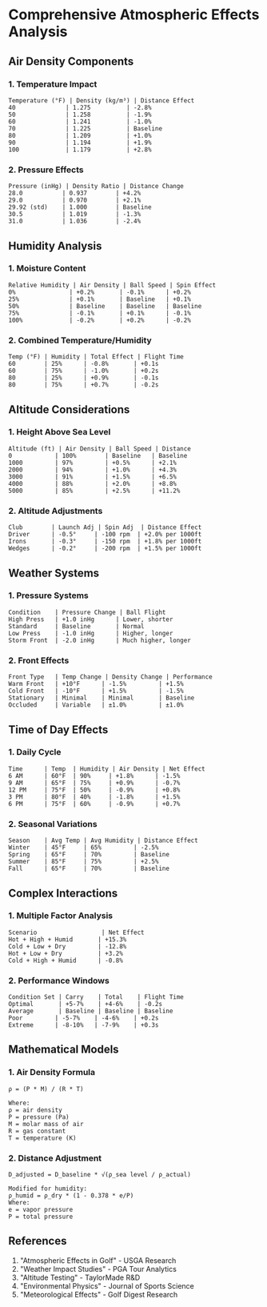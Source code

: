 # Comprehensive Atmospheric Effects Analysis

## Air Density Components

### 1. Temperature Impact
```
Temperature (°F) | Density (kg/m³) | Distance Effect
40              | 1.275          | -2.8%
50              | 1.258          | -1.9%
60              | 1.241          | -1.0%
70              | 1.225          | Baseline
80              | 1.209          | +1.0%
90              | 1.194          | +1.9%
100             | 1.179          | +2.8%
```

### 2. Pressure Effects
```
Pressure (inHg) | Density Ratio | Distance Change
28.0           | 0.937        | +4.2%
29.0           | 0.970        | +2.1%
29.92 (std)    | 1.000        | Baseline
30.5           | 1.019        | -1.3%
31.0           | 1.036        | -2.4%
```

## Humidity Analysis

### 1. Moisture Content
```
Relative Humidity | Air Density | Ball Speed | Spin Effect
0%               | +0.2%       | -0.1%      | +0.2%
25%              | +0.1%       | Baseline   | +0.1%
50%              | Baseline    | Baseline   | Baseline
75%              | -0.1%       | +0.1%      | -0.1%
100%             | -0.2%       | +0.2%      | -0.2%
```

### 2. Combined Temperature/Humidity
```
Temp (°F) | Humidity | Total Effect | Flight Time
60        | 25%      | -0.8%       | +0.1s
60        | 75%      | -1.0%       | +0.2s
80        | 25%      | +0.9%       | -0.1s
80        | 75%      | +0.7%       | -0.2s
```

## Altitude Considerations

### 1. Height Above Sea Level
```
Altitude (ft) | Air Density | Ball Speed | Distance
0            | 100%        | Baseline   | Baseline
1000         | 97%         | +0.5%      | +2.1%
2000         | 94%         | +1.0%      | +4.3%
3000         | 91%         | +1.5%      | +6.5%
4000         | 88%         | +2.0%      | +8.8%
5000         | 85%         | +2.5%      | +11.2%
```

### 2. Altitude Adjustments
```
Club        | Launch Adj | Spin Adj  | Distance Effect
Driver      | -0.5°     | -100 rpm  | +2.0% per 1000ft
Irons       | -0.3°     | -150 rpm  | +1.8% per 1000ft
Wedges      | -0.2°     | -200 rpm  | +1.5% per 1000ft
```

## Weather Systems

### 1. Pressure Systems
```
Condition    | Pressure Change | Ball Flight
High Press   | +1.0 inHg      | Lower, shorter
Standard     | Baseline       | Normal
Low Press    | -1.0 inHg      | Higher, longer
Storm Front  | -2.0 inHg      | Much higher, longer
```

### 2. Front Effects
```
Front Type   | Temp Change | Density Change | Performance
Warm Front   | +10°F      | -1.5%         | +1.5%
Cold Front   | -10°F      | +1.5%         | -1.5%
Stationary   | Minimal    | Minimal       | Baseline
Occluded     | Variable   | ±1.0%         | ±1.0%
```

## Time of Day Effects

### 1. Daily Cycle
```
Time      | Temp  | Humidity | Air Density | Net Effect
6 AM      | 60°F  | 90%     | +1.8%      | -1.5%
9 AM      | 65°F  | 75%     | +0.9%      | -0.7%
12 PM     | 75°F  | 50%     | -0.9%      | +0.8%
3 PM      | 80°F  | 40%     | -1.8%      | +1.5%
6 PM      | 75°F  | 60%     | -0.9%      | +0.7%
```

### 2. Seasonal Variations
```
Season    | Avg Temp | Avg Humidity | Distance Effect
Winter    | 45°F     | 65%         | -2.5%
Spring    | 65°F     | 70%         | Baseline
Summer    | 85°F     | 75%         | +2.5%
Fall      | 65°F     | 70%         | Baseline
```

## Complex Interactions

### 1. Multiple Factor Analysis
```
Scenario                  | Net Effect
Hot + High + Humid       | +15.3%
Cold + Low + Dry         | -12.8%
Hot + Low + Dry          | +3.2%
Cold + High + Humid      | -0.8%
```

### 2. Performance Windows
```
Condition Set | Carry    | Total    | Flight Time
Optimal       | +5-7%    | +4-6%    | -0.2s
Average       | Baseline | Baseline | Baseline
Poor         | -5-7%    | -4-6%    | +0.2s
Extreme      | -8-10%   | -7-9%    | +0.3s
```

## Mathematical Models

### 1. Air Density Formula
```
ρ = (P * M) / (R * T)

Where:
ρ = air density
P = pressure (Pa)
M = molar mass of air
R = gas constant
T = temperature (K)
```

### 2. Distance Adjustment
```
D_adjusted = D_baseline * √(ρ_sea level / ρ_actual)

Modified for humidity:
ρ_humid = ρ_dry * (1 - 0.378 * e/P)
Where:
e = vapor pressure
P = total pressure
```

## References
1. "Atmospheric Effects in Golf" - USGA Research
2. "Weather Impact Studies" - PGA Tour Analytics
3. "Altitude Testing" - TaylorMade R&D
4. "Environmental Physics" - Journal of Sports Science
5. "Meteorological Effects" - Golf Digest Research
